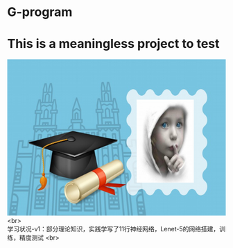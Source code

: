 # G-program 
This is a meaningless project to test 
=======================================
![image](https://github.com/HowkeWayne/G-program/blob/master/Image/G.png) 
 \<br>  
学习状况-v1：部分理论知识，实践学写了11行神经网络，Lenet-5的网络搭建，训练，精度测试   \<br>  
